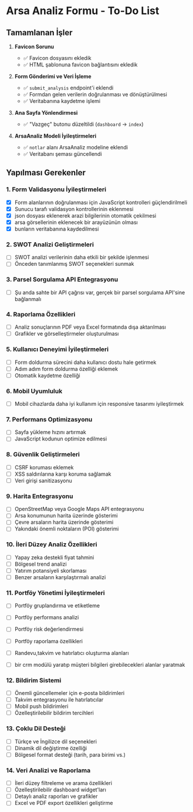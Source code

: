 # Arsa Analiz Formu - To-Do List

## Tamamlanan İşler

1. **Favicon Sorunu**
   - ✅ Favicon dosyasını ekledik
   - ✅ HTML şablonuna favicon bağlantısını ekledik

2. **Form Gönderimi ve Veri İşleme**
   - ✅ `submit_analysis` endpoint'i eklendi
   - ✅ Formdan gelen verilerin doğrulanması ve dönüştürülmesi
   - ✅ Veritabanına kaydetme işlemi

3. **Ana Sayfa Yönlendirmesi**
   - ✅ "Vazgeç" butonu düzeltildi (`dashboard` → `index`)

4. **ArsaAnaliz Modeli İyileştirmeleri**
   - ✅ `notlar` alanı ArsaAnaliz modeline eklendi
   - ✅ Veritabanı şeması güncellendi

## Yapılması Gerekenler

### 1. Form Validasyonu İyileştirmeleri
- [x] Form alanlarının doğrulanması için JavaScript kontrolleri güçlendirilmeli
- [x] Sunucu tarafı validasyon kontrollerinin eklenmesi
- [x] json dosyası eklenerek arazi bilgilerinin otomatik çekilmesi
- [x] arsa görsellerinin eklenecek bir arayüzünün olması
- [x] bunların veritabanına kaydedilmesi

### 2. SWOT Analizi Geliştirmeleri
- [ ] SWOT analizi verilerinin daha etkili bir şekilde işlenmesi
- [ ] Önceden tanımlanmış SWOT seçenekleri sunmak

### 3. Parsel Sorgulama API Entegrasyonu
- [ ] Şu anda sahte bir API çağrısı var, gerçek bir parsel sorgulama API'sine bağlanmalı

### 4. Raporlama Özellikleri
- [ ] Analiz sonuçlarının PDF veya Excel formatında dışa aktarılması
- [ ] Grafikler ve görselleştirmeler oluşturulması

### 5. Kullanıcı Deneyimi İyileştirmeleri
- [ ] Form doldurma sürecini daha kullanıcı dostu hale getirmek
- [ ] Adım adım form doldurma özelliği eklemek
- [ ] Otomatik kaydetme özelliği

### 6. Mobil Uyumluluk
- [ ] Mobil cihazlarda daha iyi kullanım için responsive tasarımı iyileştirmek

### 7. Performans Optimizasyonu
- [ ] Sayfa yükleme hızını artırmak
- [ ] JavaScript kodunun optimize edilmesi

### 8. Güvenlik Geliştirmeleri
- [ ] CSRF koruması eklemek
- [ ] XSS saldırılarına karşı koruma sağlamak
- [ ] Veri girişi sanitizasyonu

### 9. Harita Entegrasyonu
- [ ] OpenStreetMap veya Google Maps API entegrasyonu
- [ ] Arsa konumunun harita üzerinde gösterimi
- [ ] Çevre arsaların harita üzerinde gösterimi
- [ ] Yakındaki önemli noktaların (POI) gösterimi

### 10. İleri Düzey Analiz Özellikleri
- [ ] Yapay zeka destekli fiyat tahmini
- [ ] Bölgesel trend analizi
- [ ] Yatırım potansiyeli skorlaması
- [ ] Benzer arsaların karşılaştırmalı analizi

### 11. Portföy Yönetimi İyileştirmeleri
- [ ] Portföy gruplandırma ve etiketleme
- [ ] Portföy performans analizi
- [ ] Portföy risk değerlendirmesi
- [ ] Portföy raporlama özellikleri
- [ ] Randevu,takvim ve hatırlatıcı oluşturma alanları
- [ ] bir crm modülü yaratıp müşteri bilgileri girebilecekleri alanlar yaratmak



### 12. Bildirim Sistemi
- [ ] Önemli güncellemeler için e-posta bildirimleri
- [ ] Takvim entegrasyonu ile hatırlatıcılar
- [ ] Mobil push bildirimleri
- [ ] Özelleştirilebilir bildirim tercihleri

### 13. Çoklu Dil Desteği
- [ ] Türkçe ve İngilizce dil seçenekleri
- [ ] Dinamik dil değiştirme özelliği
- [ ] Bölgesel format desteği (tarih, para birimi vs.)

### 14. Veri Analizi ve Raporlama
- [ ] İleri düzey filtreleme ve arama özellikleri
- [ ] Özelleştirilebilir dashboard widget'ları
- [ ] Detaylı analiz raporları ve grafikler
- [ ] Excel ve PDF export özellikleri geliştirme